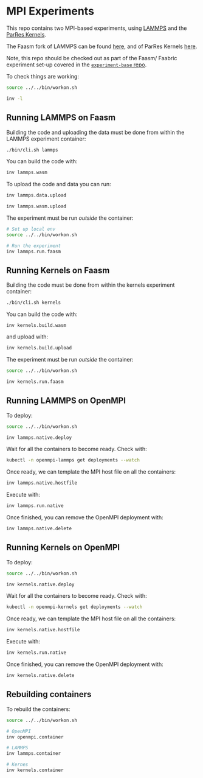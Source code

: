 # MPI Experiments

This repo contains two MPI-based experiments, using
[LAMMPS](https://lammps.sandia.gov/) and the
[ParRes Kernels](https://github.com/ParRes/Kernels).

The Faasm fork of LAMMPS can be found [here](https://github.com/faasm/lammps),
and of ParRes Kernels [here](https://github.com/faasm/Kernels).

Note, this repo should be checked out as part of the Faasm/ Faabric experiment
set-up covered in the [`experiment-base`
repo](https://github.com/faasm/experiment-base).

To check things are working:

```bash
source ../../bin/workon.sh

inv -l
```

## Running LAMMPS on Faasm

Building the code and uploading the data must be done from within the LAMMPS
experiment container:

```bash
./bin/cli.sh lammps
```

You can build the code with:

```bash
inv lammps.wasm
```

To upload the code and data you can run:

```bash
inv lammps.data.upload

inv lammps.wasm.upload
```

The experiment must be run _outside_ the container:

```bash
# Set up local env
source ../../bin/workon.sh

# Run the experiment
inv lammps.run.faasm
```

## Running Kernels on Faasm

Building the code must be done from within the kernels experiment container:

```bash
./bin/cli.sh kernels
```

You can build the code with:

```basn
inv kernels.build.wasm
```

and upload with:

```bash
inv kernels.build.upload
```

The experiment must be run _outside_ the container:

```bash
source ../../bin/workon.sh

inv kernels.run.faasm
```

## Running LAMMPS on OpenMPI

To deploy:

```bash
source ../../bin/workon.sh

inv lammps.native.deploy
```

Wait for all the containers to become ready. Check with:

```bash
kubectl -n openmpi-lammps get deployments --watch
```

Once ready, we can template the MPI host file on all the containers:

```bash
inv lammps.native.hostfile
```

Execute with:

```bash
inv lammps.run.native
```

Once finished, you can remove the OpenMPI deployment with:

```bash
inv lammps.native.delete
```

## Running Kernels on OpenMPI

To deploy:

```bash
source ../../bin/workon.sh

inv kernels.native.deploy
```

Wait for all the containers to become ready. Check with:

```bash
kubectl -n openmpi-kernels get deployments --watch
```

Once ready, we can template the MPI host file on all the containers:

```bash
inv kernels.native.hostfile
```

Execute with:

```bash
inv kernels.run.native
```

Once finished, you can remove the OpenMPI deployment with:

```bash
inv kernels.native.delete
```

## Rebuilding containers

To rebuild the containers:

```bash
source ../../bin/workon.sh

# OpenMPI
inv openmpi.container

# LAMMPS
inv lammps.container

# Kernes
inv kernels.container
```

